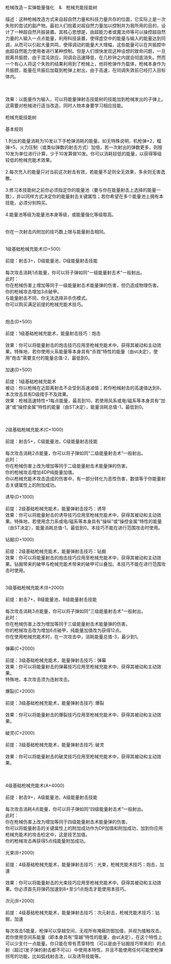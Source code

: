 <title>枪械充能术</title>
<meta name="GENERATOR" content="WinCHM">
<meta http-equiv="Content-Type" content="text/html; charset=gb2312">
<br>枪械改造－实弹能量强化　&　枪械充能技能树
<br>
<br>描述：这种枪械改造方式来自超自然力量和科技力量共存的位面，它实际上是一次失败的尝试的副产物。最初人们抱着对超自然力量加以控制并为我所用的目的，设计了一种超自然共振装置。其核心思想是，由超能力者或魔法师等可以操控超自然力量的人输入一点点能量，利用科技装置，使得虚空中的能量与输入的能量达到同调，从而可以引起大量共鸣，使得调动的能量大大增幅，这些能量可以在共振腔中由超自然能力使用者进行某种控制。但是人们很快发现这种设想的致命问题，一旦脱离共振腔，由于混沌效应，同调会迅速降低，在几秒钟之内就会彻底消失。然而一个有心人将这个失败的结果利用到了枪械上，他将枪弹作为载体，枪械本身作为共振腔，能量在共振后加载到枪弹上射出，由于高速，在同调失效前已经打入目标体内。
<br>
<br> 
<br>
<br>效果：以能量作为输入，可以将能量弹射击技能树的技能加到枪械发出的子弹上。这需要对枪械进行适当改造，同时人物本身要学习相应技能。
<br>
<br>枪械充能技能树
<br>
<br>基本规则
<br>
<br>1.列出的能量消耗为10发以下手枪弹消耗的能量。如无特殊说明，机枪弹×2，榴弹×5，火力压制（或类似弹数的射击方式）加倍，若一次射出的弹数更多，则按10发为单位进行计算，少于10发算做10发。你可以消耗较低的能量，以获得等级较低的枪械充能术效果。
<br>
<br>2.每次充入的能量只对当前这次射击有效，若能量不足则全无效果，多余则无害逸散。
<br>
<br>3.修习本技能树之前你必须指定你的能量池（要与你在能量射击上选择的能量一致），并以同样方式决定你的能量射击关键属性；若你希望在多个能量池上拥有本技能，必须分别购买。
<br>
<br>
4.能量池等级为能量池本身等级，或能量强化等级取高。
<br>
<br>
<br>你在一次射击内附加的技巧数上限与能量射击相同。
<br>
<br>
<br>1级基础枪械充能术(D+500)
<br>
<br>前提：射击3+，D级能量池，D级能量射击技能
<br>
<br>每次攻击消耗1点能量，你可以将子弹如同“一级能量射击术”一般射出。
<br>此时：
<br>你在枪械伤害上增加等同于一级能量射击术能量弹的伤害，但仍造成物理伤害。
<br>你的枪械攻击增加3点破甲。
<br>与能量射击不同，你无法选择非杀伤模式。
<br>你可以购买满足前提的枪械充能术技巧。
<br>
<br>
<br>炮击(D+500)
<br>
<br>前提：1级基础枪械充能术，能量射击技巧：炮击
<br>
<br>效果：你可以将能量射击的炮击技巧应用至枪械充能术中，获得其被动和主动效果。特殊地，若你使用火系能量等本身具有“杀戮”特性的能量（由st决定），使用“炮击”需要支付的能量总值-2，最低到0。
<br>
<br>加速(D+500)
<br>
<br>前提：1级基础枪械充能术
<br>被动：你以枪械在近距离射击不会受到高速减值；若你枪械射击的高速值达到8，本次攻击具有D级措手不及效果。
<br>效果：枪械高速特性+1每点能量，最高到10。若使用风系或电/磁系等本身具有“加速”或“操控金属”特性的能量（由ST决定），能量消耗总值-1，最低到0。
<br>
<br>
<br>
<br>2级基础枪械充能术(C+1000)
<br>
<br>前提：射击5+，C级能量池，C级能量射击技能
<br>
<br>每次攻击消耗2点能量，你可以将子弹如同“二级能量射击术”一般射出。
<br>此时：
<br>你在枪械伤害上改为增加等同于二级能量射击术能量弹的伤害。
<br>你的枪械攻击增加4DP纯能量加值。
<br>你以枪械充能术攻击造成的伤害中，有一部分转化为恶性伤害，数值等于你能量射击关键属性上的附加成功。
<br>
<br>诱导(D+1000)
<br>
<br>前提：2级基础枪械充能术，能量弹射击技巧：诱导
<br>
效果：你可以将能量射击的诱导技巧应用至枪械充能术中，获得其被动和主动效果。特殊地，若使用念力系或电/磁系等本身具有“操纵”或“操控金属”特性的能量（由ST决定），能量消耗总值-1，最低到0。本技巧不能在进行范围攻击时使用。
<br>
<br>钻掘(D+1000)
<br>
<br>前提：2级基础枪械充能术，能量弹射击技巧：钻掘
<br>
效果：你可以将能量射击的炮击技巧应用至枪械充能术中，获得其被动和主动效果。钻掘带来的破甲与枪械充能术带来的破甲可以叠加。本技巧不能在进行范围攻击时使用。
<br>
<br>
<br>3级基础枪械充能术(B+2000)
<br>
<br>前提：射击7+，B级能量池，B级能量射击技能
<br>
<br>每次攻击消耗3点能量，你可以将子弹如同“三级能量射击术”一般射出。
<br>此时：
<br>你在枪械伤害上改为增加等同于三级能量射击术能量弹的伤害。
<br>你的枪械攻击改为增加6点破甲，纯能量加值改为获得12点。
<br>你在使用枪械充能术时，在一次攻击中，消耗能量总值-3，最少到1。
<br>
<br>弹幕(C+2000)
<br>
<br>前提：3级基础枪械充能术，能量弹射击技巧：弹幕
<br>
效果：你可以将能量射击的弹幕技巧应用至枪械充能术中，获得其被动和主动效果。
<br>特殊地，本次攻击须为连射攻击。
<br>
<br>爆裂(C+2000)
<br>
<br>前提：3级基础枪械充能术，能量弹射击技巧: 爆裂
<br>
<br>效果：你可以将能量射击的爆裂技巧应用至枪械充能术中，获得其被动和主动效果。
<br>
<br>破灵(C+2000)
<br>
<br>前提：3级基础枪械充能术，能量弹射击技巧: 破灵
<br>
<br>效果：你可以将能量射击的破灵技巧应用至枪械充能术中，获得其被动和主动效果。
<br>
<br> 
<br>
<br>4级基础枪械充能术(A+4000)
<br>
<br>前提：射击9+，A级能量池，A级能量射击技能
<br>
<br>每次攻击消耗4点能量，你可以将子弹如同“四级能量射击术”一般射出。
<br>此时：
<br>你在枪械伤害上改为增加等同于四级能量射击术能量弹的伤害。
<br>你可以将能量射击的关键属性上的附加成功作为DP加值和附加成功，加到你应用枪械充能术的攻击检定中，这是技艺加值。
<br>你的枪械攻击再获得5点纯能量附加成功。
<br>
<br>光束(B+2000)
<br>
<br>前提：4级基础枪械充能术，能量弹射击技巧：光束，枪械充能术技巧：炮击，加速
<br>
<br>效果：你可以将能量射击的光束技巧应用至枪械充能术中，获得其被动和主动效果。你必须首先将弹药加速到8+至少1点炮击才能使用本技巧。
<br>
<br>次元(B+2000)
<br>
<br>前提：4级基础枪械充能术，能量弹射击技巧：次元射击，枪械充能术技巧：钻掘，加速
<br>
<br>每次攻击5能量，枪弹可以穿越空间，无视所有掩蔽防御加值，并视为接触攻击。若你使用空间系能量（即本身具有“穿越”特性的能量，由st决定），在这个特性上可以少支付一点能量。你只能在带有贯穿特性（可以是由于钻掘技巧带来的）的点射（超过1发子弹的射击都不可以）中使用本特性，并且不能使用任何可能使枪弹拐弯的功能，比如弧线射击法，以及诱导技能等。
<br>
<br>